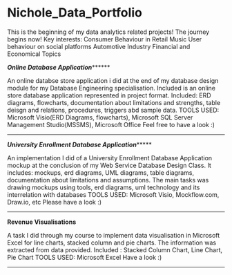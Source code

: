 # Nichole_Data_Portfolio
This is the beginning of my data analytics related projects!
The journey begins now!
Key interests:  Consumer Behaviour in Retail
                Music
                User behaviour on social platforms
                Automotive Industry
                Financial and Economical Topics
                
***Online Database Application*********

An online databse store application i did at the end of my database design module for my Database Engineering specialisation.
Included is an online store database application represented in project format.
Included: ERD diagrams, flowcharts, documentation about limitations and strengths, table deisgn and relations, procedures, triggers abd sample data.
TOOLS USED: Microsoft Visio(ERD Diagrams, flowcharts), Microsoft SQL Server Management Studio(MSSMS), Microsoft Office
Feel free to have a look :)

*****************************************


***University Enrollment Database Application********

An implementation I did of a University Enrollment Database Application mockup at the conclusion of my Web Service Database Design Class.
It includes: mockups, erd diagrams, UML diagrams, table diagrams, documentation about limitations and assumptions.
The main tasks was drawing mockups using tools, erd diagrams, uml technology and its interrelation with databases
TOOLS USED: Microsoft Visio, Mockflow.com, Draw.io, etc
Please have a look :)

****************************************


****Revenue Visualisations****

A task I did through my course to implement data visualisation in Microsoft Excel for line charts, stacked column and pie charts. The information was extracted from data provided.
Included : Stacked Column Chart, Line Chart, Pie Chart
TOOLS USED: Microsoft Excel
Have a look :)

**********************************************
